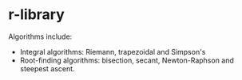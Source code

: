 # r-library

Algorithms include:
- Integral algorithms: Riemann, trapezoidal and Simpson's
- Root-finding algorithms: bisection, secant, Newton-Raphson and steepest ascent.
